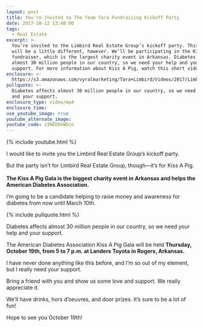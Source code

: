 ```yaml
---
layout: post
title: You're Invited to The Team Tara Fundraising Kickoff Party
date: 2017-10-12 13:40:00
tags:
  - Real Estate
excerpt: >-
  You’re invited to the Limbird Real Estate Group’s kickoff party. This year’s
  will be a little different, however. We’ll be participating in the Kiss A Pig
  fundraiser, which is the largest charity event in Arkansas. Diabetes affects
  almost 30 million people in our country, so we need your help and your
  support. For more information about Kiss A Pig, watch this short video.
enclosure: >-
  https://s3.amazonaws.com/vyralmarketing/Tara+Limbird/Videos/2017/Limbird+Real+Estate+Group-.mp4
pullquote: >-
  Diabetes affects almost 30 million people in our country, so we need your help
  and your support.
enclosure_type: video/mp4
enclosure_time:
use_youtube_image: true
youtube_alternate_image:
youtube_code: zINEDOkWDco
---
```



{% include youtube.html %}

I would like to invite you the Limbird Real Estate Group’s kickoff party.

But the party isn’t for Limbird Real Estate Group, though—it’s for Kiss A Pig.<br><br>**The Kiss A Pig Gala is the biggest charity event in Arkansas and helps the American Diabetes Association.**

I’m going to be a candidate helping to raise money and awareness for diabetes from now until March 10th.

{% include pullquote.html %}

Diabetes affects almost 30 million people in our country, so we need your help and your support.

The American Diabetes Association Kiss A Pig Gala will be held **Thursday, October 19th, from 5 to 7 p.m. at Landers Toyota in Rogers, Arkansas.**

I have never done anything like this before, and I’m so out of my element, but I really need your support.

Bring a friend with you and show us some love and support. We really appreciate it.

We’ll have drinks, hors d’oeuvres, and door prizes. It’s sure to be a lot of fun!

Hope to see you October 19th!